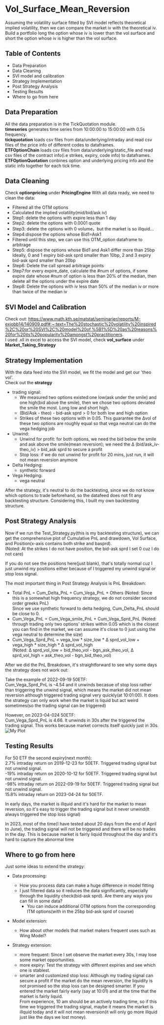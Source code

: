 # Vol_Surface_Mean_Reversion
Assuming the volatility surface fitted by SVI model reflects theoretical implied volatility, then we can compare the market iv with the theoretical iv. Build a portfolio long the option whose iv is lower than the vol surface and short the option whose iv is higher than the vol surface.

## Table of Contents
- Data Preparation
- Data Cleaning
- SVI model and calibration
- Strategy Implementation
- Post Strategy Analysis
- Testing Results
- Where to go from here
## Data Preparation
All the data preparation is in the TickQuotation module. <br>
**timeseries** generates time series from 10:00:00 to 15:00:00 with 0.5s frequency. <br>
**tickquotation** loads csv files from data/underlying/intraday and read csv files of the price info of different codes to dataframes. <br>
**ETFOptionChain** loads csv files from data/underlying/static_file and read csv files of the contract info(i.e strikes, expiry, code info) to dataframes.<br>
**ETFOptionQuotation**  conbines option and underlying pricing info and the static info together for each tick time.

## Data Cleaning
Check **optionpricing** under **PricingEngine**
With all data ready, we need to clean the data: 
 - Filtered all the OTM options
 - Calculated the implied volatility(mid/bid/ask iv)
 - Step1: delete the options with expire less than 1 day
 - Step2: delete the options with 0.0001 quote
 - Step3: delete the options with 0 volume，but the market is so illquid...
 - Step4:dispose the options whose Bid1=Ask1
 - Filtered until this step, we can use this OTM_option dataframe to arbitrage 
 - Step5: dispose the options whose Bid1 and Ask1 differ more than 25bp <br>
  Ideally, 0 and 1 expiry bid-ask sprd smaller than 10bp, 2 and 3 expiry bid-ask sprd smaller than 20bp
 - Step6: Delete the call spread arbitrage points
 - Step7:for every expire_date, calculate the #num of options, if some expire date whose #num of option is less than 20% of the median, then delete all the options under the expire date
 - Step8: Delete the options with iv less than 50% of the median iv or more than twice of the median iv


## SVI Model and Calibration
Check out:
https://www.math.kth.se/matstat/seminarier/reports/M-exjobb14/140909.pdf#:~:text=The%20stochastic%20volatility%20inspired%2C%20or%20SVI%2C%20model%20of,%5B1%5D%20as%20reasons%20for%20its%20popularity%20amongst%20practitioners.
<br> I used .xll in excel to access the SVI model, check **vol_surface** under **Market_Taking_Strategy**




## Strategy Implementation
With the data feed into the SVI model, we fit the model and get our 'theo vol'. 
<br> Check out the **strategy** <br>
- trading signal: 
  - We measured two options existed:one low(ask under the smile) and one high(bid above the smile), then we chose two options deviated the smile the most. Long low and short high.
  - (Bid/Ask - theo) - bid-ask sprd > 0 for both low and high option
  - Strikes of these two options with in 0.05. This guarantee the &#916;vol of these two options are roughly equal so that vega neutral can do the vega hedging job
- Unwind:
  - Unwind for profit: for both options, we need the bid below the smile and ask above the smile(mean reversion); we need the &#916; (bid/ask_iv-theo_iv) > bid_ask sprd to secure a profit
  - Stop loss: if we do not unwind for profit for 20 mins, just run, it will not mean reversion anymore
- Delta Hedging:
  - synthetic forward
- Vega Hedging:
  - vega neutral

After the strategy, it's neutral to do the backtesting, since we do not know which options to trade beforehand, so the datafeed does not fit any backtesting structure. Considering this, I built my own backtesting structure.



## Post Strategy Analysis
Now if we run the Test_Strategy.py(this is my backtesting structure), we can get the comprehensive plot of Cumulative PnL and drawdown, Vol Surface, and Position(x-axis contains both strike and basprd). <br>
(Noted: At the strikes I do not have position, the bid-ask sprd I set 0 cuz I do not care) <br>

If you do not see the positions here(just blank), that's totally normal cuz I just unwind my positions either because of I triggered my unwind signal or stop loss signal. <br>

The most important thing in Post Strategy Analysis is PnL Breakdown: <br>
- Total PnL = Cum_Delta_PnL + Cum_Vega_PnL + Others
(Noted: Since this is a somewhat high frequency strategy, we do not consider second order greeks PnL) <br>
Since we use synthetic forward to delta hedging, Cum_Delta_PnL should be close to 0. <br>
- Cum_Vega_PnL = Cum_Vega_smile_PnL + Cum_Vega_Sprd_PnL (Noted: through trading only two options' strikes within 0.05 which is the closest you can find in the market, we can assume it's close to 0 just using the vega neutral to determine the size) <br>
- Cum_Vega_Sprd_PnL = vega_low * size_low * &#916; sprd_vol_low + vega_high * size_high * &#916; sprd_vol_high <br>
(Noted: &#916; sprd_vol_low = bid_theo_vol - bgn_ask_theo_vol, &#916; sprd_vol_high = ask_theo_vol - bgn_bid_theo_vol)

After we did the PnL Breakdown, it's straightforward to see why some days the strategy does not work out:

Take the example of 2022-09-19 50ETF: <br>
Cum_Vega_Sprd_PnL is -4.54 and it unwinds becasue of stop loss rather than triggering the unwind signal, which means the market did not mean reversion although triggered trading signal very quickly(at 10:01:00). It does the strategy can only work when the market is liquid but act weird sometimes(so the trading signal can be triggered)

However, on 2023-04-024 50ETF: <br>
Cum_Vega_Sprd_PnL is 4.66. It unwinds in 30s after the triggered the trading signal. This works because market corrects itself quickly just in 30s.
![My Plot](excel/Plot.png)

## Testing Results
For 50 ETF the second expiry(next month): <br>
2.7% intraday return on 2019-12-23 for 50ETF. Triggered trading signal but not unwind signal. <br>
-19% intraday return on 2020-10-12 for 50ETF. Triggered trading signal but not unwind signal. <br>
-98% intraday return on 2022-09-19 for 50ETF. Triggered trading signal but not unwind signal. <br>
15.8% intraday return on 2023-04-24 for 50ETF. <br>

In early days, the market is illquid and it's hard for the market to mean reversion, so it's easy to trigger the trading signal but it never unwind(It always triggered the stop loss signal) <br>

In 2023, most of the time(I have tested about 20 days from the end of April to June), the trading signal will not be triggered and there will be no trades in the day. This is because market is fairly liquid throughout the day and it's hard to capture the abnormal time

## Where to go from here
Just some ideas to extend the strategy: <br>


- Data processing:
  - How you process data can make a huge difference in model fitting
  - I just filtered data so it reduces the data significantly, especially through the liquidity check(bid-ask sprd). Are there any ways you can fill in some data? <br>
    - You can induce additional OTM options from the corresponding ITM options(with in the 25bp bid-ask sprd of course)
- Model extension:
  - How about other models that market makers frequent uses such as Wing Model? 
- Strategy extension:

  - more frequent: Since I set observe the market every 30s, I may lose some market opportunities. 
  - more expiry: Test the strategy with different expiries and see which one is stablest.
  - smarter and customized stop loss: Although my trading signal can secure a profit if the market do the mean reversion, the liquidity is not promised so the stop loss can be designed smarter. If you entered the market fairly early (say at 10:01) and at the time that the market is fairly liquid. <br>
  From experience, 10 am should be an actively trading time, so if this time we triggered the trading signal, maybe it means the market is illquid today and it will not mean reversion(it will only go more illquid just like the days we lost money).
  


    







  
